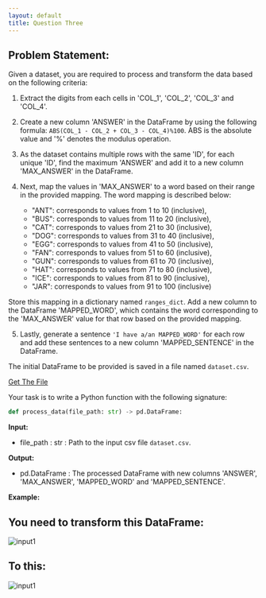 ```yaml
---
layout: default
title: Question Three
---
```




## Problem Statement:

Given a dataset, you are required to process and transform the data based on the following criteria:

1. Extract the digits from each cells in 'COL_1', 'COL_2', 'COL_3' and 'COL_4'.

2. Create a new column 'ANSWER' in the DataFrame by using the following formula: `ABS(COL_1 - COL_2 + COL_3 - COL_4)%100`. ABS is the absolute value and '%' denotes the modulus operation.

3. As the dataset contains multiple rows with the same 'ID', for each unique 'ID', find the maximum 'ANSWER' and add it to a new column 'MAX_ANSWER' in the DataFrame.

4. Next, map the values in 'MAX_ANSWER' to a word based on their range in the provided mapping. The word mapping is described below: 

    * "ANT": corresponds to values from 1 to 10 (inclusive),
    * "BUS": corresponds to values from 11 to 20 (inclusive),
    * "CAT": corresponds to values from 21 to 30 (inclusive),
    * "DOG": corresponds to values from 31 to 40 (inclusive),
    * "EGG": corresponds to values from 41 to 50 (inclusive),
    * "FAN": corresponds to values from 51 to 60 (inclusive),
    * "GUN": corresponds to values from 61 to 70 (inclusive),
    * "HAT": corresponds to values from 71 to 80 (inclusive),
    * "ICE": corresponds to values from 81 to 90 (inclusive),
    * "JAR": corresponds to values from 91 to 100 (inclusive)

Store this mapping in a dictionary named `ranges_dict`. Add a new column to the DataFrame 'MAPPED_WORD', which contains the word corresponding to the 'MAX_ANSWER' value for that row based on the provided mapping.

5. Lastly, generate a sentence `'I have a/an MAPPED_WORD'` for each row and add these sentences to a new column 'MAPPED_SENTENCE' in the DataFrame.

The initial DataFrame to be provided is saved in a file named `dataset.csv`.

[Get The File](https://drive.google.com/file/d/1xAIEFEVRZ7SfKrkyApy7MDiWeHgYsw-Y/view?usp=sharing)

Your task is to write a Python function with the following signature:
```python
def process_data(file_path: str) -> pd.DataFrame:
```

**Input:**
- file_path : str : Path to the input csv file `dataset.csv`.

**Output:**
- pd.DataFrame : The processed DataFrame with new columns 'ANSWER', 'MAX_ANSWER', 'MAPPED_WORD' and 'MAPPED_SENTENCE'.

**Example:**

You need to transform this DataFrame:
---
<img src="https://cdn.discordapp.com/attachments/945567352014118962/1149405340450947153/image.png" alt="input1" style="display:inline-block; height:auto;"> 


To this:
---
<img src="https://cdn.discordapp.com/attachments/945567352014118962/1149405955528871996/image.png" alt="input1" style="display:inline-block; height:auto;"> 